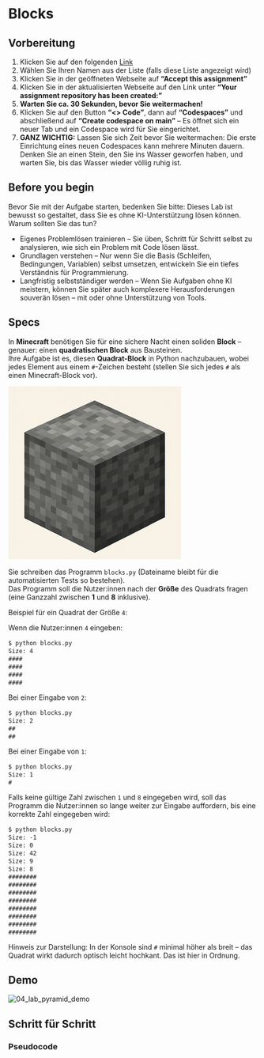 # Blocks

## Vorbereitung
1. Klicken Sie auf den folgenden [Link](https://classroom.github.com/a/s4VcW-Rs)
2. Wählen Sie Ihren Namen aus der Liste (falls diese Liste angezeigt wird)
3. Klicken Sie in der geöffneten Webseite auf **“Accept this assignment”**
4. Klicken Sie in der aktualisierten Webseite auf den Link unter **“Your assignment repository has been created:”**
5. **Warten Sie ca. 30 Sekunden, bevor Sie weitermachen!**
6. Klicken Sie auf den Button **“<> Code”**, dann auf **“Codespaces”** und abschließend auf **“Create codespace on main”** – Es öffnet sich ein neuer Tab und ein Codespace wird für Sie eingerichtet.
7. **GANZ WICHTIG:** Lassen Sie sich Zeit bevor Sie weitermachen: Die erste Einrichtung eines neuen Codespaces kann mehrere Minuten dauern. Denken Sie an einen Stein, den Sie ins Wasser geworfen haben, und warten Sie, bis das Wasser wieder völlig ruhig ist.

## Before you begin
Bevor Sie mit der Aufgabe starten, bedenken Sie bitte: Dieses Lab ist bewusst so gestaltet, dass Sie es ohne KI-Unterstützung lösen können. Warum sollten Sie das tun?
* Eigenes Problemlösen trainieren – Sie üben, Schritt für Schritt selbst zu analysieren, wie sich ein Problem mit Code lösen lässt.
* Grundlagen verstehen – Nur wenn Sie die Basis (Schleifen, Bedingungen, Variablen) selbst umsetzen, entwickeln Sie ein tiefes Verständnis für Programmierung.
* Langfristig selbstständiger werden – Wenn Sie Aufgaben ohne KI meistern, können Sie später auch komplexere Herausforderungen souverän lösen – mit oder ohne Unterstützung von Tools.

## Specs

In **Minecraft** benötigen Sie für eine sichere Nacht einen soliden **Block** – genauer: einen **quadratischen Block** aus Bausteinen.  
Ihre Aufgabe ist es, diesen **Quadrat-Block** in Python nachzubauen, wobei jedes Element aus einem ```#```-Zeichen besteht (stellen Sie sich jedes ```#``` als einen Minecraft-Block vor).

![04_lab_block](img/04_lab_block.png)

Sie schreiben das Programm `blocks.py` (Dateiname bleibt für die automatisierten Tests so bestehen).  
Das Programm soll die Nutzer:innen nach der **Größe** des Quadrats fragen (eine Ganzzahl zwischen **1** und **8** inklusive).

Beispiel für ein Quadrat der Größe `4`:


Wenn die Nutzer:innen `4` eingeben:

~~~shell
$ python blocks.py
Size: 4
####
####
####
####
~~~

Bei einer Eingabe von `2`:
~~~shell
$ python blocks.py
Size: 2
##
##
~~~~

Bei einer Eingabe von `1`:
~~~shell
$ python blocks.py
Size: 1
#
~~~~

Falls keine gültige Zahl zwischen `1` und `8` eingegeben wird, soll das Programm die Nutzer:innen so lange weiter zur Eingabe auffordern, bis eine korrekte Zahl eingegeben wird:

~~~shell
$ python blocks.py
Size: -1
Size: 0
Size: 42
Size: 9
Size: 8
########
########
########
########
########
########
########
########
~~~~

Hinweis zur Darstellung: In der Konsole sind ```#``` minimal höher als breit – das Quadrat wirkt dadurch optisch leicht hochkant. Das ist hier in Ordnung.

## Demo
![04_lab_pyramid_demo](img/04_demo_mario.gif)

## Schritt für Schritt

### Pseudocode


